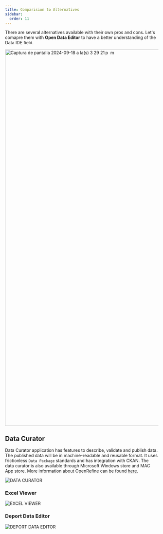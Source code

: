 ```yaml
---
title: Comparision to Alternatives
sidebar:
  order: 11
---
```


There are several alternatives available with their own pros and cons. Let's comapre them with **Open Data Editor** to have a better understanding of the Data IDE field.

<img width="1238" alt="Captura de pantalla 2024-09-18 a la(s) 3 29 21 p  m" src="https://github.com/user-attachments/assets/c47aaf3a-576d-44e0-b383-e46b7bce54f3">

## Data Curator

Data Curator application has features to describe, validate and publish data. The published data will be in machine-readable and reusable format. It uses frictionless `Data Package` standards and has integration with CKAN. The data curator is also available through Microsoft Windows store and MAC App store. More information about OpenRefine can be found [here](https://github.com/qcif/data-curator).

![DATA CURATOR](./assets/alternative-data-editors/alternatives-data-curator.png)

### Excel Viewer

![EXCEL VIEWER](./assets/alternative-data-editors/alternatives-vscode-excelviewer.png)

### Deport Data Editor

![DEPORT DATA EDITOR](./assets/alternative-data-editors/alternatives-vscode-depot.png)
